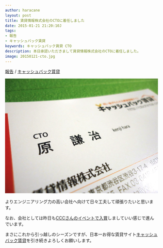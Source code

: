 ```yaml
---
author: haracane
layout: post
title: 賃貸情報株式会社のCTOに着任しました
date: 2015-01-21 21:20:10J
tags:
- 報告
- キャッシュバック賃貸
keywords: キャッシュバック賃貸 CTO
description: 本日承認いただきまして賃貸情報株式会社のCTOに着任しました。
image: 20150121-cto.jpg
---
```

<!-- tag_links -->
[報告](/tags/information/) / [キャッシュバック賃貸](/tags/cbchintai/)

<!-- content -->
![賃貸情報株式会社のCTO](/img/600/20150121-cto.jpg)

よりエンジニアリング力の高い会社へ向けて日々工夫して頑張りたいと思います。

なお、会社としては昨日も[CCCさんのイベントで入賞](http://weekly.ascii.jp/elem/000/000/295/295182/)しましていい感じで進んでいます。

まさにこれから引っ越しのシーズンですが、日本一お得な賃貸サイト[キャッシュバック賃貸](http://cbchintai.com/)を引き続きよろしくお願いします。
